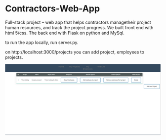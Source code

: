 # Contractors-Web-App

Full-stack project – web app that helps contractors managetheir project human resources, and track the project progress.
We built front end with html 5/css. The back end with Flask on python and MySql.

to run the app locally, run server.py. 

on http://localhost:3000/projects you can add project, employees to projects.


![projects](READMEpics/capture.png)
